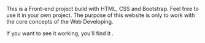 <p> This is a Front-end project build with HTML, CSS and Bootstrap. Feel free to use it in your own project.  The purpose of this website is only to work with the core concepts of the Web Developing.</p>

<p>If you want to see it working, you'll find it <a href="http://codepen.io/LuKrebs/full/LWabVx/"></a>.</p>
